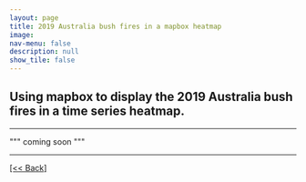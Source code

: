 ```yaml
---
layout: page
title: 2019 Australia bush fires in a mapbox heatmap
image: 
nav-menu: false
description: null
show_tile: false
---
```


## Using mapbox to display the 2019 Australia bush fires in a time series heatmap.

---

""" coming soon """




---
[[<< Back]](https://cvanchieri.github.io/DSPortfolio/d_visualizations.html)
